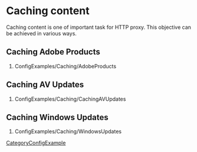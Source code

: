 # Caching content

Caching content is one of important task for HTTP proxy. This objective
can be achieved in various ways.

## Caching Adobe Products

1.  ConfigExamples/Caching/AdobeProducts

## Caching AV Updates

1.  ConfigExamples/Caching/CachingAVUpdates

## Caching Windows Updates

1.  ConfigExamples/Caching/WindowsUpdates

[CategoryConfigExample](/CategoryConfigExample)
